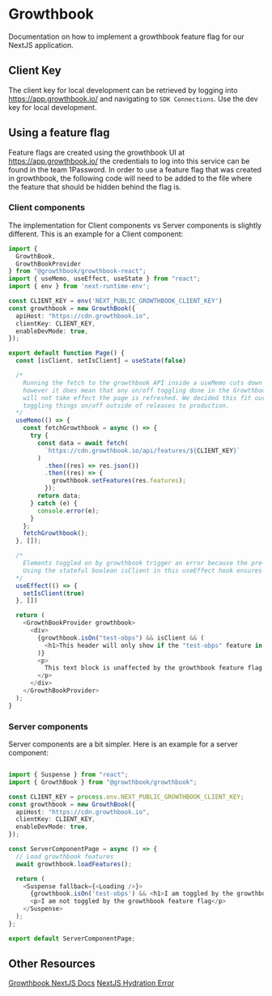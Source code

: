 # Growthbook

Documentation on how to implement a growthbook feature flag for our NextJS application.

## Client Key

The client key for local development can be retrieved by logging into https://app.growthbook.io/ and navigating to `SDK Connections`. Use the dev key for local development.

## Using a feature flag

Feature flags are created using the growthbook UI at https://app.growthbook.io/ the credentials to log into this service can be found in the team 1Password.
In order to use a feature flag that was created in growthbook, the following code will need to be added to the file where the feature
that should be hidden behind the flag is.

### Client components

The implementation for Client components vs Server components is slightly different. This is an example for a Client component:

```typescript
import {
  GrowthBook,
  GrowthBookProvider
} from "@growthbook/growthbook-react";
import { useMemo, useEffect, useState } from "react";
import { env } from 'next-runtime-env';

const CLIENT_KEY = env('NEXT_PUBLIC_GROWTHBOOK_CLIENT_KEY')
const growthbook = new GrowthBook({
  apiHost: "https://cdn.growthbook.io",
  clientKey: CLIENT_KEY,
  enableDevMode: true,
});

export default function Page() {
  const [isClient, setIsClient] = useState(false)

  /*
    Running the fetch to the growthbook API inside a useMemo cuts down on the amount of fetches done,
    however it does mean that any on/off toggling done in the Growthbook dashboard while a user is using the app
    will not take effect the page is refreshed. We decided this fit our use case, since we're unlikely to be
    toggling things on/off outside of releases to production.
  */
  useMemo(() => {
    const fetchGrowthbook = async () => {
      try {
        const data = await fetch(
          `https://cdn.growthbook.io/api/features/${CLIENT_KEY}`
        )
          .then((res) => res.json())
          .then((res) => {
            growthbook.setFeatures(res.features);
          });
        return data;
      } catch (e) {
        console.error(e);
      }
    };
    fetchGrowthbook();
  }, []);

  /*
    Elements toggled on by growthbook trigger an error because the pre-rendered html does not match the final client html.
    Using the stateful boolean isClient in this useEffect hook ensures that the code toggled by growthbook is only rendered on the client & avoids the mismatch error.
  */
  useEffect(() => {
    setIsClient(true)
  }, [])

  return (
    <GrowthBookProvider growthbook>
      <div>
        {growthbook.isOn("test-obps") && isClient && (
          <h1>This header will only show if the "test-obps" feature in growthbook is toggled "on"</h1>
        )}
        <p>
          This text block is unaffected by the growthbook feature flag
        </p>
      </div>
    </GrowthBookProvider>
  );
}
```

### Server components

Server components are a bit simpler. Here is an example for a server component:

```typescript

import { Suspense } from "react";
import { GrowthBook } from "@growthbook/growthbook";

const CLIENT_KEY = process.env.NEXT_PUBLIC_GROWTHBOOK_CLIENT_KEY;
const growthbook = new GrowthBook({
  apiHost: "https://cdn.growthbook.io",
  clientKey: CLIENT_KEY,
  enableDevMode: true,
});

const ServerComponentPage = async () => {
  // Load growthbook features
  await growthbook.loadFeatures();

  return (
    <Suspense fallback={<Loading />}>
      {growthbook.isOn('test-obps') && <h1>I am toggled by the growthbook feature flag</h1>}
      <p>I am not toggled by the growthbook feature flag</p>
    </Suspense>
  );
};

export default ServerComponentPage;

```

## Other Resources

[Growthbook NextJS Docs](https://docs.growthbook.io/guide/nextjs-and-growthbook)
[NextJS Hydration Error](https://nextjs.org/docs/messages/react-hydration-error#solution-1-using-useeffect-to-run-on-the-client-only)
